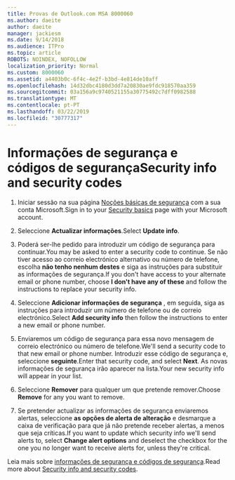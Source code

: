 ```yaml
---
title: Provas de Outlook.com MSA 8000060
ms.author: daeite
author: daeite
manager: jackiesm
ms.date: 9/14/2018
ms.audience: ITPro
ms.topic: article
ROBOTS: NOINDEX, NOFOLLOW
localization_priority: Normal
ms.custom: 8000060
ms.assetid: a4403b0c-6f4c-4e2f-b3bd-4e814de10aff
ms.openlocfilehash: 14d32dbc4180d3dd7a20830ae9fdc918570aa359
ms.sourcegitcommit: 03a156a9c9740521155a30775492c7dff0982588
ms.translationtype: MT
ms.contentlocale: pt-PT
ms.lasthandoff: 03/22/2019
ms.locfileid: "30777317"
---
```

# <a name="security-info-and-security-codes"></a><span data-ttu-id="24e11-102">Informações de segurança e códigos de segurança</span><span class="sxs-lookup"><span data-stu-id="24e11-102">Security info and security codes</span></span>

1. <span data-ttu-id="24e11-103">Iniciar sessão na sua página [Noções básicas de segurança](https://account.microsoft.com/security) com a sua conta Microsoft.</span><span class="sxs-lookup"><span data-stu-id="24e11-103">Sign in to your [Security basics](https://account.microsoft.com/security) page with your Microsoft account.</span></span> 
    
2. <span data-ttu-id="24e11-104">Seleccione **Actualizar informações**.</span><span class="sxs-lookup"><span data-stu-id="24e11-104">Select **Update info**.</span></span> 
    
3. <span data-ttu-id="24e11-105">Poderá ser-lhe pedido para introduzir um código de segurança para continuar.</span><span class="sxs-lookup"><span data-stu-id="24e11-105">You may be asked to enter a security code to continue.</span></span> <span data-ttu-id="24e11-106">Se não tiver acesso ao correio electrónico alternativo ou número de telefone, escolha **não tenho nenhum destes** e siga as instruções para substituir as informações de segurança.</span><span class="sxs-lookup"><span data-stu-id="24e11-106">If you don't have access to your alternate email or phone number, choose **I don't have any of these** and follow the instructions to replace your security info.</span></span> 
    
4. <span data-ttu-id="24e11-107">Seleccione **Adicionar informações de segurança** , em seguida, siga as instruções para introduzir um número de telefone ou de correio electrónico.</span><span class="sxs-lookup"><span data-stu-id="24e11-107">Select **Add security info** then follow the instructions to enter a new email or phone number.</span></span> 
    
5. <span data-ttu-id="24e11-108">Enviaremos um código de segurança para essa novo mensagem de correio electrónico ou número de telefone.</span><span class="sxs-lookup"><span data-stu-id="24e11-108">We'll send a security code to that new email or phone number.</span></span> <span data-ttu-id="24e11-109">Introduzir esse código de segurança e, seleccione **seguinte**.</span><span class="sxs-lookup"><span data-stu-id="24e11-109">Enter that security code, and select **Next**.</span></span> <span data-ttu-id="24e11-110">As novas informações de segurança irão aparecer na lista.</span><span class="sxs-lookup"><span data-stu-id="24e11-110">Your new security info will appear in your list.</span></span> 
    
6. <span data-ttu-id="24e11-111">Seleccione **Remover** para qualquer um que pretende remover.</span><span class="sxs-lookup"><span data-stu-id="24e11-111">Choose **Remove** for any you want to remove.</span></span> 
    
7. <span data-ttu-id="24e11-112">Se pretender actualizar as informações de segurança enviaremos alertas, seleccione **as opções de alerta de alteração** e desmarque a caixa de verificação para que já não pretende receber alertas, a menos que seja críticas.</span><span class="sxs-lookup"><span data-stu-id="24e11-112">If you want to update which security info we'll send alerts to, select **Change alert options** and deselect the checkbox for the one you no longer want to receive alerts for, unless they're critical.</span></span> 
    
<span data-ttu-id="24e11-113">Leia mais sobre [informações de segurança e códigos de segurança](https://support.microsoft.com/help/12428/).</span><span class="sxs-lookup"><span data-stu-id="24e11-113">Read more about [Security info and security codes](https://support.microsoft.com/help/12428/).</span></span>
  

